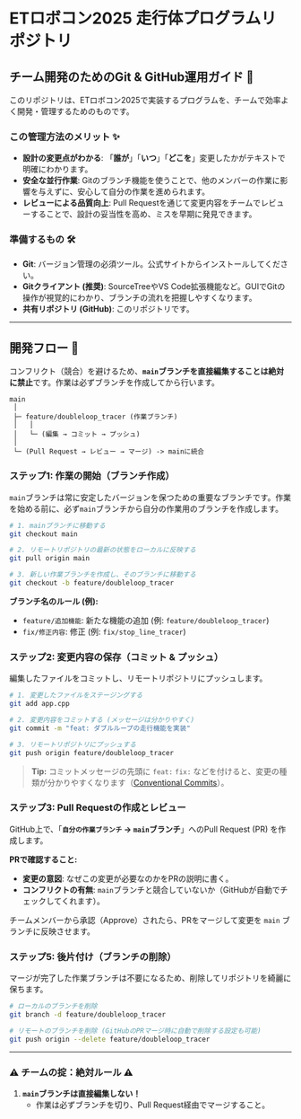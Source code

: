 
# ETロボコン2025 走行体プログラムリポジトリ

## チーム開発のためのGit & GitHub運用ガイド 📖

このリポジトリは、ETロボコン2025で実装するプログラムを、チームで効率よく開発・管理するためのものです。

### この管理方法のメリット ✨

- **設計の変更点がわかる**: 「**誰が**」「**いつ**」「**どこを**」変更したかがテキストで明確にわかります。
- **安全な並行作業**: Gitのブランチ機能を使うことで、他のメンバーの作業に影響を与えずに、安心して自分の作業を進められます。
- **レビューによる品質向上**: Pull Requestを通じて変更内容をチームでレビューすることで、設計の妥当性を高め、ミスを早期に発見できます。

### 準備するもの 🛠️

- **Git**: バージョン管理の必須ツール。公式サイトからインストールしてください。
- **Gitクライアント (推奨)**: SourceTreeやVS Code拡張機能など。GUIでGitの操作が視覚的にわかり、ブランチの流れを把握しやすくなります。
- **共有リポジトリ (GitHub)**: このリポジトリです。

---

## 開発フロー 🌿

コンフリクト（競合）を避けるため、**`main`ブランチを直接編集することは絶対に禁止**です。作業は必ずブランチを作成してから行います。

```
main
 │
 ├─ feature/doubleloop_tracer (作業ブランチ)
 │   │
 │   └─ (編集 → コミット → プッシュ)
 │
 └─ (Pull Request → レビュー → マージ) -> mainに統合
```

### ステップ1: 作業の開始（ブランチ作成）

`main`ブランチは常に安定したバージョンを保つための重要なブランチです。作業を始める前に、必ず`main`ブランチから自分の作業用のブランチを作成します。

```bash
# 1. mainブランチに移動する
git checkout main

# 2. リモートリポジトリの最新の状態をローカルに反映する
git pull origin main

# 3. 新しい作業ブランチを作成し、そのブランチに移動する
git checkout -b feature/doubleloop_tracer
```

**ブランチ名のルール (例):**
- `feature/追加機能`: 新たな機能の追加 (例: `feature/doubleloop_tracer`)
- `fix/修正内容`: 修正 (例: `fix/stop_line_tracer`)

### ステップ2: 変更内容の保存（コミット & プッシュ）

編集したファイルをコミットし、リモートリポジトリにプッシュします。

```bash
# 1. 変更したファイルをステージングする
git add app.cpp

# 2. 変更内容をコミットする (メッセージは分かりやすく)
git commit -m "feat: ダブルループの走行機能を実装"

# 3. リモートリポジトリにプッシュする
git push origin feature/doubleloop_tracer
```

> **Tip:** コミットメッセージの先頭に `feat:` `fix:` などを付けると、変更の種類が分かりやすくなります（[Conventional Commits](https://www.conventionalcommits.org/)）。

### ステップ3: Pull Requestの作成とレビュー

GitHub上で、「**`自分の作業ブランチ` → `main`ブランチ**」へのPull Request (PR) を作成します。

**PRで確認すること:**
- **変更の意図**: なぜこの変更が必要なのかをPRの説明に書く。
- **コンフリクトの有無**: `main`ブランチと競合していないか（GitHubが自動でチェックしてくれます）。

チームメンバーから承認（Approve）されたら、PRをマージして変更を `main` ブランチに反映させます。

### ステップ5: 後片付け（ブランチの削除）

マージが完了した作業ブランチは不要になるため、削除してリポジトリを綺麗に保ちます。

```bash
# ローカルのブランチを削除
git branch -d feature/doubleloop_tracer

# リモートのブランチを削除 (GitHubのPRマージ時に自動で削除する設定も可能)
git push origin --delete feature/doubleloop_tracer
```

---

### ⚠️ チームの掟：絶対ルール ⚠️

1.  **`main`ブランチは直接編集しない！**
    -   作業は必ずブランチを切り、Pull Request経由でマージすること。